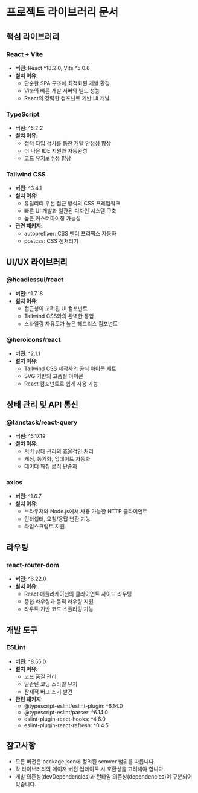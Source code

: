 # 프로젝트 라이브러리 문서

## 핵심 라이브러리

### React + Vite
- **버전**: React ^18.2.0, Vite ^5.0.8
- **설치 이유**: 
  - 단순한 SPA 구조에 최적화된 개발 환경
  - Vite의 빠른 개발 서버와 빌드 성능
  - React의 강력한 컴포넌트 기반 UI 개발

### TypeScript
- **버전**: ^5.2.2
- **설치 이유**:
  - 정적 타입 검사를 통한 개발 안정성 향상
  - 더 나은 IDE 지원과 자동완성
  - 코드 유지보수성 향상

### Tailwind CSS
- **버전**: ^3.4.1
- **설치 이유**:
  - 유틸리티 우선 접근 방식의 CSS 프레임워크
  - 빠른 UI 개발과 일관된 디자인 시스템 구축
  - 높은 커스터마이징 가능성
- **관련 패키지**:
  - autoprefixer: CSS 벤더 프리픽스 자동화
  - postcss: CSS 전처리기

## UI/UX 라이브러리

### @headlessui/react
- **버전**: ^1.7.18
- **설치 이유**:
  - 접근성이 고려된 UI 컴포넌트
  - Tailwind CSS와의 완벽한 통합
  - 스타일링 자유도가 높은 헤드리스 컴포넌트

### @heroicons/react
- **버전**: ^2.1.1
- **설치 이유**:
  - Tailwind CSS 제작사의 공식 아이콘 세트
  - SVG 기반의 고품질 아이콘
  - React 컴포넌트로 쉽게 사용 가능

## 상태 관리 및 API 통신

### @tanstack/react-query
- **버전**: ^5.17.19
- **설치 이유**:
  - 서버 상태 관리의 효율적인 처리
  - 캐싱, 동기화, 업데이트 자동화
  - 데이터 패칭 로직 단순화

### axios
- **버전**: ^1.6.7
- **설치 이유**:
  - 브라우저와 Node.js에서 사용 가능한 HTTP 클라이언트
  - 인터셉터, 요청/응답 변환 기능
  - 타입스크립트 지원

## 라우팅

### react-router-dom
- **버전**: ^6.22.0
- **설치 이유**:
  - React 애플리케이션의 클라이언트 사이드 라우팅
  - 중첩 라우팅과 동적 라우팅 지원
  - 라우트 기반 코드 스플리팅 가능

## 개발 도구

### ESLint
- **버전**: ^8.55.0
- **설치 이유**:
  - 코드 품질 관리
  - 일관된 코딩 스타일 유지
  - 잠재적 버그 조기 발견
- **관련 패키지**:
  - @typescript-eslint/eslint-plugin: ^6.14.0
  - @typescript-eslint/parser: ^6.14.0
  - eslint-plugin-react-hooks: ^4.6.0
  - eslint-plugin-react-refresh: ^0.4.5

## 참고사항

- 모든 버전은 package.json에 정의된 semver 범위를 따릅니다.
- 각 라이브러리의 메이저 버전 업데이트 시 호환성을 고려해야 합니다.
- 개발 의존성(devDependencies)과 런타임 의존성(dependencies)이 구분되어 있습니다.
